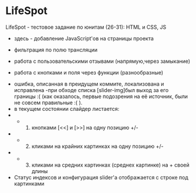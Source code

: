 # LifeSpot
 LifeSpot - тестовое задание по юнитам (26-31): HTML и CSS, JS
 - здесь - добавление JavaScript'ов на страницы проекта

+ фильтрация по полю трансляции
+ работа с пользовательскими отзывами (напрямую,через замыкание)
  
+ работа с кнопками и поля через функции (разнообразные)
- ошибка, описанная в преидущем коммите, локализована и исправлена -при обходе списка [slider-img]был выход за его границы :( (как оказалось, первые подозрения на её источник, были не совсем правильные :( ).
- в текущем состоянии слайдер листается:
- - 1) кнопками [<<] и  [>>] на одну позицию +/-
- - 2) кликами на крайних картинках на одну позицию +/-
- - 3) кликами на средних картинках (среднех картинке) на + своей длины
- Статус индексов и конфигурация slider'а отображается с строке под картинками
